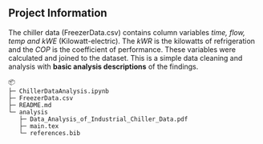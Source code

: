 ## Project Information
The chiller data (FreezerData.csv) contains column variables _time, flow, temp and kWE_ (Kilowatt-electric). The _kWR_ is the kilowatts of refrigeration and the _COP_ is the coefficient of performance. These variables were calculated and joined to the dataset. This is a simple data cleaning and analysis with **basic analysis descriptions** of the findings. 

```
📦 
├─ ChillerDataAnalysis.ipynb
├─ FreezerData.csv
├─ README.md
└─ analysis
   ├─ Data_Analysis_of_Industrial_Chiller_Data.pdf
   ├─ main.tex
   └─ references.bib
```
